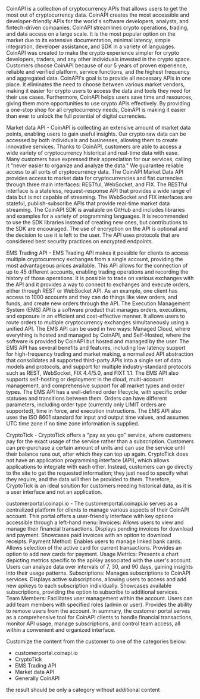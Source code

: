 CoinAPI is a collection of cryptocurrency APIs that allows users to get the most out of cryptocurrency data. CoinAPI creates the most accessible and developer-friendly APIs for the world's software developers, analysts, and fintech-driven companies.
CoinAPI streamlines crypto operations, trading, and data access on a large scale. It is the most popular option on the market due to its extensive documentation, minimal latency, simple integration, developer assistance, and SDK in a variety of languages. CoinAPI was created to make the crypto experience simpler for crypto developers, traders, and any other individuals invested in the crypto space. Customers choose CoinAPI because of our 5 years of proven experience, reliable and verified platform, service functions, and the highest frequency and aggregated data.
CoinAPI's goal is to provide all necessary APIs in one place. It eliminates the need to choose between various market vendors, making it easier for crypto users to access the data and tools they need for their use cases. Furthermore, CoinAPI helps users save time and resources, giving them more opportunities to use crypto APIs effectively. By providing a one-stop shop for all cryptocurrency needs, CoinAPI is making it easier than ever to unlock the full potential of digital currencies.

Market data API - CoinAPI is collecting an extensive amount of market data points, enabling users to gain useful insights. Our crypto raw data can be accessed by both individuals and businesses, allowing them to create innovative services. Thanks to CoinAPI, customers are able to access a wide variety of cryptocurrency historical and real-time data with ease. Many customers have expressed their appreciation for our services, calling it "never easier to organize and analyze the data." We guarantee reliable access to all sorts of cryptocurrency data. The CoinAPI Market Data API provides access to market data for cryptocurrencies and fiat currencies through three main interfaces: RESTful, WebSocket, and FIX. The RESTful interface is a stateless, request-response API that provides a wide range of data but is not capable of streaming. The WebSocket and FIX interfaces are stateful, publish-subscribe APIs that provide real-time market data streaming. The CoinAPI SDK is available on GitHub and includes libraries and examples for a variety of programming languages. It is recommended to use the SDK libraries instead of creating new ones, but contributions to the SDK are encouraged. The use of encryption on the API is optional and the decision to use it is left to the user. The API uses protocols that are considered best security practices on encrypted endpoints.

EMS Trading API - EMS Trading API makes it possible for clients to access multiple cryptocurrency exchanges from a single account, providing the most advantageous prices available. This API allows for the connection of up to 45 different accounts, enabling trading operations and recording the history of those operations. It is possible to trade on various exchanges with the API and it provides a way to connect to exchanges and execute orders, either through REST or WebSocket API. As an example, one client has access to 1000 accounts and they can do things like view orders, and funds, and create new orders through the API. The Execution Management System (EMS) API is a software product that manages orders, executions, and exposure in an efficient and cost-effective manner. It allows users to route orders to multiple cryptocurrency exchanges simultaneously using a unified API. The EMS API can be used in two ways: Managed Cloud, where everything is hosted and managed by CoinAPI, and Self-Hosted, where the software is provided by CoinAPI but hosted and managed by the user. The EMS API has several benefits and features, including low latency support for high-frequency trading and market making, a normalized API abstraction that consolidates all supported third-party APIs into a single set of data models and protocols, and support for multiple industry-standard protocols such as REST, WebSocket, FIX 4.4/5.0, and FIXT 1.1. The EMS API also supports self-hosting or deployment in the cloud, multi-account management, and comprehensive support for all market types and order types. The EMS API has a well-defined order lifecycle, with specific order statuses and transitions between them. Orders can have different parameters, including order type (currently only LIMIT orders are supported), time in force, and execution instructions. The EMS API also uses the ISO 8601 standard for input and output time values, and assumes UTC time zone if no time zone information is supplied.

CryptoTick - CryptoTick offers a "pay as you go" service, where customers pay for the exact usage of the service rather than a subscription. Customers can pre-purchase a certain amount of units and can use the service until their balance runs out, after which they can top up again. CryptoTick does not have an application programming interface (API), which allows applications to integrate with each other. Instead, customers can go directly to the site to get the requested information; they just need to specify what they require, and the data will then be provided to them. Therefore, CryptoTick is an ideal solution for customers needing historical data, as it is a user interface and not an application.

customerportal.coinapi.io - The customerportal.coinapi.io serves as a centralized platform for clients to manage various aspects of their CoinAPI account. This portal offers a user-friendly interface with key options accessible through a left-hand menu:
Invoices:
Allows users to view and manage their financial transactions.
Displays pending invoices for download and payment.
Showcases paid invoices with an option to download receipts.
Payment Method:
Enables users to manage linked bank cards.
Allows selection of the active card for current transactions.
Provides an option to add new cards for payment.
Usage Metrics:
Presents a chart depicting metrics specific to the apiKey associated with the user's account.
Users can analyze data over intervals of 7, 30, and 90 days, gaining insights into their usage patterns.
Subscriptions:
Manages subscriptions to CoinAPI services.
Displays active subscriptions, allowing users to access and add new apikeys to each subscription individually.
Showcases available subscriptions, providing the option to subscribe to additional services.
Team Members:
Facilitates user management within the account.
Users can add team members with specified roles (admin or user).
Provides the ability to remove users from the account.
In summary, the customer portal serves as a comprehensive tool for CoinAPI clients to handle financial transactions, monitor API usage, manage subscriptions, and control team access, all within a convenient and organized interface.

Customize the content from the customer to one of the categories below:
- customerportal.coinapi.io
- CryptoTick
- EMS Trading API
- Market data API
- Generally CoinAPI

the result should be only a category without additional content
